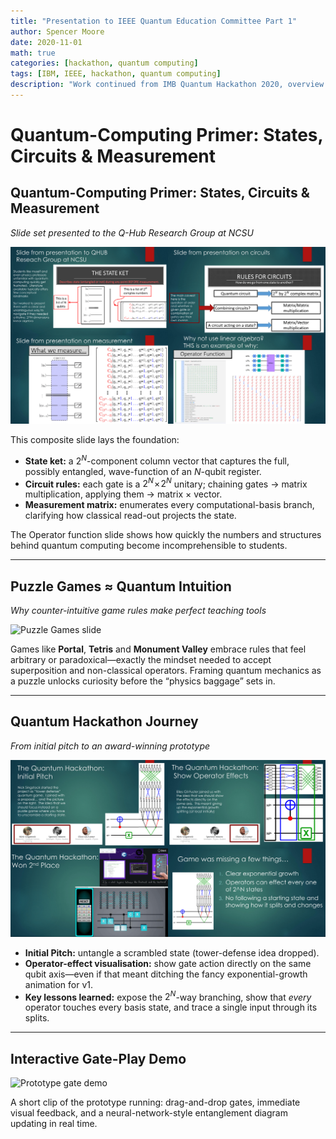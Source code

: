 ```yaml
---
title: "Presentation to IEEE Quantum Education Committee Part 1"
author: Spencer Moore
date: 2020-11-01
math: true
categories: [hackathon, quantum computing]
tags: [IBM, IEEE, hackathon, quantum computing]
description: "Work continued from IMB Quantum Hackathon 2020, overview of progress"
---
```

# Quantum-Computing Primer: States, Circuits & Measurement  

## Quantum-Computing Primer: States, Circuits & Measurement  
*Slide set presented to the Q-Hub Research Group at NCSU*

![State, Circuit & Measurement Overview](..\assets\img\posts\2020-11-01-q-ieee-01_04.png)

This composite slide lays the foundation:

* **State ket:** a $2^{N}$-component column vector that captures the full, possibly entangled, wave-function of an $N$-qubit register.  
* **Circuit rules:** each gate is a $2^{N}\!\times\!2^{N}$ unitary; chaining gates → matrix multiplication, applying them → matrix × vector.  
* **Measurement matrix:** enumerates every computational-basis branch, clarifying how classical read-out projects the state.  

The Operator function slide shows how quickly the numbers and structures behind quantum computing become incomprehensible to students.

---

## Puzzle Games ≈ Quantum Intuition  
*Why counter-intuitive game rules make perfect teaching tools*

![Puzzle Games slide](..\assets\img\posts\2020-11-01-q-ieee-08.gif)

Games like **Portal**, **Tetris** and **Monument Valley** embrace rules that feel arbitrary or paradoxical—exactly the mindset needed to accept superposition and non-classical operators.  Framing quantum mechanics as a puzzle unlocks curiosity before the “physics baggage” sets in.

---

## Quantum Hackathon Journey  
*From initial pitch to an award-winning prototype*

![Hackathon evolution slides](..\assets\img\posts\2020-11-01-q-ieee-11_14.png)

* **Initial Pitch:** untangle a scrambled state (tower-defense idea dropped).  
* **Operator-effect visualisation:** show gate action directly on the same qubit axis—even if that meant ditching the fancy exponential-growth animation for v1.  
* **Key lessons learned:** expose the $2^{N}$-way branching, show that *every* operator touches every basis state, and trace a single input through its splits.

---

## Interactive Gate-Play Demo  

![Prototype gate demo](..\assets\img\posts\2020-11-01-q-ieee-13.gif)

A short clip of the prototype running: drag-and-drop gates, immediate visual feedback, and a neural-network-style entanglement diagram updating in real time.


